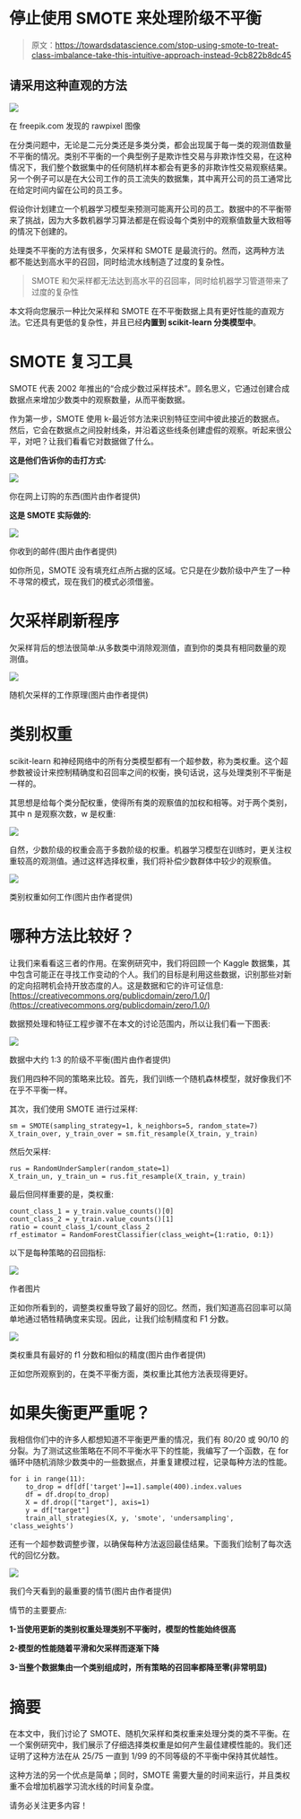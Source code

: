 # 停止使用 SMOTE 来处理阶级不平衡

> 原文：<https://towardsdatascience.com/stop-using-smote-to-treat-class-imbalance-take-this-intuitive-approach-instead-9cb822b8dc45>

## 请采用这种直观的方法

![](img/6d18ce653746b367119156312f7b6ed7.png)

在 freepik.com 发现的 rawpixel 图像

在分类问题中，无论是二元分类还是多类分类，都会出现属于每一类的观测值数量不平衡的情况。类别不平衡的一个典型例子是欺诈性交易与非欺诈性交易，在这种情况下，我们整个数据集中的任何随机样本都会有更多的非欺诈性交易观察结果。另一个例子可以是在大公司工作的员工流失的数据集，其中离开公司的员工通常比在给定时间内留在公司的员工多。

假设你计划建立一个机器学习模型来预测可能离开公司的员工。数据中的不平衡带来了挑战，因为大多数机器学习算法都是在假设每个类别中的观察值数量大致相等的情况下创建的。

处理类不平衡的方法有很多，欠采样和 SMOTE 是最流行的。然而，这两种方法都不能达到高水平的召回，同时给流水线制造了过度的复杂性。

> SMOTE 和欠采样都无法达到高水平的召回率，同时给机器学习管道带来了过度的复杂性

本文将向您展示一种比欠采样和 SMOTE 在不平衡数据上具有更好性能的直观方法。它还具有更低的复杂性，并且已经**内置到 scikit-learn 分类模型中**。

# SMOTE 复习工具

SMOTE 代表 2002 年推出的“合成少数过采样技术”。顾名思义，它通过创建合成数据点来增加少数类中的观察数量，从而平衡数据。

作为第一步，SMOTE 使用 k-最近邻方法来识别特征空间中彼此接近的数据点。然后，它会在数据点之间投射线条，并沿着这些线条创建虚假的观察。听起来很公平，对吧？让我们看看它对数据做了什么。

**这是他们告诉你的击打方式:**

![](img/7441a2802615ba0abfaef1710c0c6a47.png)

你在网上订购的东西(图片由作者提供)

**这是 SMOTE 实际做的:**

![](img/b66ef67c32af4ed59163c67e29d1fc1d.png)

你收到的邮件(图片由作者提供)

如你所见，SMOTE 没有填充红点所占据的区域。它只是在少数阶级中产生了一种不寻常的模式，现在我们的模式必须借鉴。

# 欠采样刷新程序

欠采样背后的想法很简单:从多数类中消除观测值，直到你的类具有相同数量的观测值。

![](img/e085308eb1ca90e752a63a97327ee945.png)

随机欠采样的工作原理(图片由作者提供)

# 类别权重

scikit-learn 和神经网络中的所有分类模型都有一个超参数，称为类权重。这个超参数被设计来控制精确度和召回率之间的权衡，换句话说，这与处理类别不平衡是一样的。

其思想是给每个类分配权重，使得所有类的观察值的加权和相等。对于两个类别，其中 n 是观察次数，w 是权重:

![](img/cc826968163f31ca08685def8610f661.png)

自然，少数阶级的权重会高于多数阶级的权重。机器学习模型在训练时，更关注权重较高的观测值。通过这样选择权重，我们将补偿少数群体中较少的观察值。

![](img/ce907bde94fc80c0f9ce7cf875fb8e02.png)

类别权重如何工作(图片由作者提供)

# 哪种方法比较好？

让我们来看看这三者的作用。在案例研究中，我们将回顾一个 Kaggle 数据集，其中包含可能正在寻找工作变动的个人。我们的目标是利用这些数据，识别那些对新的定向招聘机会持开放态度的人。这是数据和它的许可证信息:[https://creativecommons.org/publicdomain/zero/1.0/](https://creativecommons.org/publicdomain/zero/1.0/)

[](https://www.kaggle.com/datasets/kukuroo3/hr-data-predict-change-jobscompetition-form)  

数据预处理和特征工程步骤不在本文的讨论范围内，所以让我们看一下图表:

![](img/dcc64e3b69f34ce2247f69af664b18f8.png)

数据中大约 1:3 的阶级不平衡(图片由作者提供)

我们用四种不同的策略来比较。首先，我们训练一个随机森林模型，就好像我们不在乎不平衡一样。

其次，我们使用 SMOTE 进行过采样:

```
sm = SMOTE(sampling_strategy=1, k_neighbors=5, random_state=7)
X_train_over, y_train_over = sm.fit_resample(X_train, y_train)
```

然后欠采样:

```
rus = RandomUnderSampler(random_state=1)
X_train_un, y_train_un = rus.fit_resample(X_train, y_train)
```

最后但同样重要的是，类权重:

```
count_class_1 = y_train.value_counts()[0]
count_class_2 = y_train.value_counts()[1]
ratio = count_class_1/count_class_2
rf_estimator = RandomForestClassifier(class_weight={1:ratio, 0:1})
```

以下是每种策略的召回指标:

![](img/910f98734ed41d6b8abf38934553d905.png)

作者图片

正如你所看到的，调整类权重导致了最好的回忆。然而，我们知道高召回率可以简单地通过牺牲精确度来实现。因此，让我们绘制精度和 F1 分数。

![](img/fb3e48905eff718afb9ed5efef930cc4.png)

类权重具有最好的 f1 分数和相似的精度(图片由作者提供)

正如您所观察到的，在类不平衡方面，类权重比其他方法表现得更好。

# 如果失衡更严重呢？

我相信你们中的许多人都想知道不平衡更严重的情况，我们有 80/20 或 90/10 的分裂。为了测试这些策略在不同不平衡水平下的性能，我编写了一个函数，在 for 循环中随机消除少数类中的一些数据点，并重复建模过程，记录每种方法的性能。

```
for i in range(11):
    to_drop = df[df['target']==1].sample(400).index.values
    df = df.drop(to_drop)
    X = df.drop(["target"], axis=1)
    y = df["target"]
    train_all_strategies(X, y, 'smote', 'undersampling', 'class_weights')
```

还有一个超参数调整步骤，以确保每种方法返回最佳结果。下面我们绘制了每次迭代的回忆分数。

![](img/96232e81b2b93c026acf8db151c50042.png)

我们今天看到的最重要的情节(图片由作者提供)

情节的主要要点:

**1-当使用更新的类别权重处理类别不平衡时，模型的性能始终很高**

**2-模型的性能随着平滑和欠采样而逐渐下降**

**3-当整个数据集由一个类别组成时，所有策略的召回率都降至零(非常明显)**

# 摘要

在本文中，我们讨论了 SMOTE、随机欠采样和类权重来处理分类的类不平衡。在一个案例研究中，我们展示了仔细选择类权重是如何产生最佳建模性能的。我们还证明了这种方法在从 25/75 一直到 1/99 的不同等级的不平衡中保持其优越性。

这种方法的另一个优点是简单；同时，SMOTE 需要大量的时间来运行，并且类权重不会增加机器学习流水线的时间复杂度。

请务必关注更多内容！